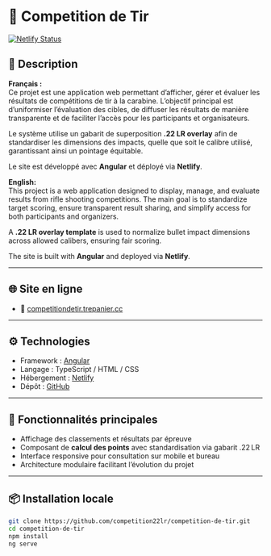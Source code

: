 # 🎯 Competition de Tir
[![Netlify Status](https://api.netlify.com/api/v1/badges/69bc00c9-2772-4475-a4d8-d6693097cd7a/deploy-status)](https://app.netlify.com/sites/competition-de-tir/deploys)

## 📝 Description

**Français :**  
Ce projet est une application web permettant d’afficher, gérer et évaluer les résultats de compétitions de tir à la carabine. L’objectif principal est d’uniformiser l’évaluation des cibles, de diffuser les résultats de manière transparente et de faciliter l’accès pour les participants et organisateurs.

Le système utilise un gabarit de superposition **.22 LR overlay** afin de standardiser les dimensions des impacts, quelle que soit le calibre utilisé, garantissant ainsi un pointage équitable.

Le site est développé avec **Angular** et déployé via **Netlify**.

**English:**  
This project is a web application designed to display, manage, and evaluate results from rifle shooting competitions. The main goal is to standardize target scoring, ensure transparent result sharing, and simplify access for both participants and organizers.

A **.22 LR overlay template** is used to normalize bullet impact dimensions across allowed calibers, ensuring fair scoring.

The site is built with **Angular** and deployed via **Netlify**.

---

## 🌐 Site en ligne

- 🔗 [competitiondetir.trepanier.cc](https://competitiondetir.trepanier.cc/)

---

## ⚙️ Technologies

- Framework : [Angular](https://angular.io/)
- Langage : TypeScript / HTML / CSS
- Hébergement : [Netlify](https://www.netlify.com/)
- Dépôt : [GitHub](https://github.com/competition22lr/competition-de-tir)

---

## 🔧 Fonctionnalités principales

- Affichage des classements et résultats par épreuve
- Composant de **calcul des points** avec standardisation via gabarit .22 LR
- Interface responsive pour consultation sur mobile et bureau
- Architecture modulaire facilitant l’évolution du projet

---

## 📦 Installation locale

```bash
git clone https://github.com/competition22lr/competition-de-tir.git
cd competition-de-tir
npm install
ng serve
